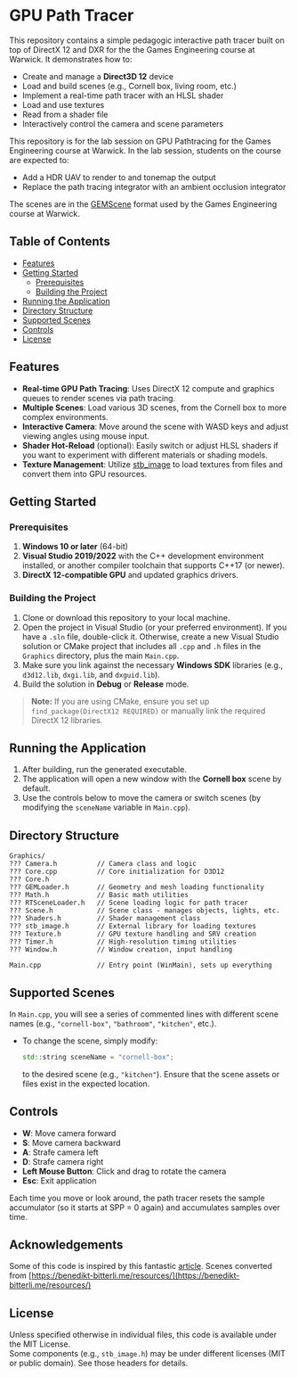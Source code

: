 # GPU Path Tracer

This repository contains a simple pedagogic interactive path tracer built on top of DirectX 12 and DXR for the the Games Engineering course at Warwick. It demonstrates how to:
- Create and manage a **Direct3D 12** device
- Load and build scenes (e.g., Cornell box, living room, etc.)
- Implement a real-time path tracer with an HLSL shader
- Load and use textures
- Read from a shader file
- Interactively control the camera and scene parameters

This repository is for the lab session on GPU Pathtracing for the Games Engineering course at Warwick. In the lab session, students on the course are expected to:

- Add a HDR UAV to render to and tonemap the output
- Replace the path tracing integrator with an ambient occlusion integrator

The scenes are in the [GEMScene](https://github.com/MSCGamesTom/GEM) format used by the Games Engineering course at Warwick.

## Table of Contents
- [Features](#features)
- [Getting Started](#getting-started)
  - [Prerequisites](#prerequisites)
  - [Building the Project](#building-the-project)
- [Running the Application](#running-the-application)
- [Directory Structure](#directory-structure)
- [Supported Scenes](#supported-scenes)
- [Controls](#controls)
- [License](#license)

## Features
- **Real-time GPU Path Tracing**: Uses DirectX 12 compute and graphics queues to render scenes via path tracing.
- **Multiple Scenes**: Load various 3D scenes, from the Cornell box to more complex environments.
- **Interactive Camera**: Move around the scene with WASD keys and adjust viewing angles using mouse input.
- **Shader Hot-Reload** (optional): Easily switch or adjust HLSL shaders if you want to experiment with different materials or shading models.
- **Texture Management**: Utilize [stb_image](https://github.com/nothings/stb) to load textures from files and convert them into GPU resources.

## Getting Started

### Prerequisites
1. **Windows 10 or later** (64-bit)
2. **Visual Studio 2019/2022** with the C++ development environment installed, or another compiler toolchain that supports C++17 (or newer).
3. **DirectX 12-compatible GPU** and updated graphics drivers.

### Building the Project
1. Clone or download this repository to your local machine.
2. Open the project in Visual Studio (or your preferred environment). If you have a `.sln` file, double-click it. Otherwise, create a new Visual Studio solution or CMake project that includes all `.cpp` and `.h` files in the `Graphics` directory, plus the main `Main.cpp`.
3. Make sure you link against the necessary **Windows SDK** libraries (e.g., `d3d12.lib`, `dxgi.lib`, and `dxguid.lib`).
4. Build the solution in **Debug** or **Release** mode.

> **Note:** If you are using CMake, ensure you set up `find_package(DirectX12 REQUIRED)` or manually link the required DirectX 12 libraries.

## Running the Application
1. After building, run the generated executable.  
2. The application will open a new window with the **Cornell box** scene by default.  
3. Use the controls below to move the camera or switch scenes (by modifying the `sceneName` variable in `Main.cpp`).

## Directory Structure
```
Graphics/
??? Camera.h          // Camera class and logic
??? Core.cpp          // Core initialization for D3D12
??? Core.h
??? GEMLoader.h       // Geometry and mesh loading functionality
??? Math.h            // Basic math utilities
??? RTSceneLoader.h   // Scene loading logic for path tracer
??? Scene.h           // Scene class - manages objects, lights, etc.
??? Shaders.h         // Shader management class
??? stb_image.h       // External library for loading textures
??? Texture.h         // GPU texture handling and SRV creation
??? Timer.h           // High-resolution timing utilities
??? Window.h          // Window creation, input handling

Main.cpp              // Entry point (WinMain), sets up everything
```

## Supported Scenes
In `Main.cpp`, you will see a series of commented lines with different scene names (e.g., `"cornell-box"`, `"bathroom"`, `"kitchen"`, etc.).  
- To change the scene, simply modify:
  ```cpp
  std::string sceneName = "cornell-box";
  ```
  to the desired scene (e.g., `"kitchen"`). Ensure that the scene assets or files exist in the expected location.

## Controls
- **W**: Move camera forward  
- **S**: Move camera backward  
- **A**: Strafe camera left  
- **D**: Strafe camera right  
- **Left Mouse Button**: Click and drag to rotate the camera  
- **Esc**: Exit application  

Each time you move or look around, the path tracer resets the sample accumulator (so it starts at SPP = 0 again) and accumulates samples over time.

## Acknowledgements
Some of this code is inspired by this fantastic [article](https://landelare.github.io/2023/02/18/dxr-tutorial.html). Scenes converted from [https://benedikt-bitterli.me/resources/](https://benedikt-bitterli.me/resources/)

## License
Unless specified otherwise in individual files, this code is available under the MIT License.  
Some components (e.g., `stb_image.h`) may be under different licenses (MIT or public domain). See those headers for details.
